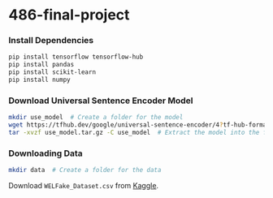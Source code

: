 # 486-final-project

### Install Dependencies
```bash
pip install tensorflow tensorflow-hub
pip install pandas
pip install scikit-learn
pip install numpy
```

### Download Universal Sentence Encoder Model
```bash
mkdir use_model  # Create a folder for the model
wget https://tfhub.dev/google/universal-sentence-encoder/4?tf-hub-format=compressed -O use_model.tar.gz
tar -xvzf use_model.tar.gz -C use_model  # Extract the model into the folder
```

### Downloading Data
```bash
mkdir data  # Create a folder for the data
```
Download ```WELFake_Dataset.csv``` from [Kaggle](https://www.kaggle.com/datasets/saurabhshahane/fake-news-classification?resource=download).